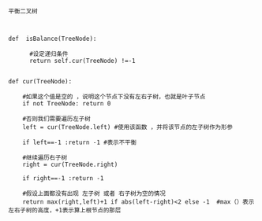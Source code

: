
    平衡二叉树
    
    
    
    def  isBalance(TreeNode):
            
          #设定递归条件
          return self.cur(TreeNode) !=-1
    
    
    def cur(TreeNode):
    
        #如果这个值是空的 ，说明这个节点下没有左右子树，也就是叶子节点
        if not TreeNode: return 0
        
        #否则我们需要遍历左子树
        left = cur(TreeNode.left) #使用该函数 ，并将该节点的左子树作为形参
        
        if left==-1 :return -1 #表示不平衡
        
        #继续遍历右子树
        right = cur(TreeNode.right) 
        
        if right==-1 :return -1
        
        #假设上面都没有出现 左子树 或者 右子树为空的情况
        return max(right,left)+1 if abs(left-right)<2 else -1  #max（）表示左右子树的高度，+1表示算上根节点的那层
